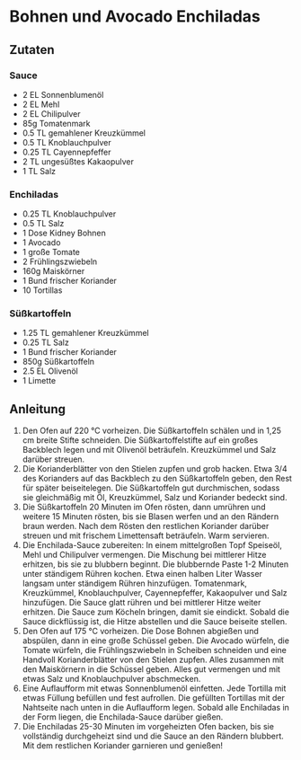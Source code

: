 # Bohnen und Avocado Enchiladas
## Zutaten
### Sauce
- 2 EL Sonnenblumenöl
- 2 EL Mehl
- 2 EL Chilipulver
- 85g Tomatenmark
- 0.5 TL gemahlener Kreuzkümmel
- 0.5 TL Knoblauchpulver
- 0.25 TL Cayennepfeffer
- 2 TL ungesüßtes Kakaopulver
- 1 TL Salz

### Enchiladas
- 0.25 TL Knoblauchpulver
- 0.5 TL Salz
- 1 Dose Kidney Bohnen
- 1 Avocado
- 1 große Tomate
- 2 Frühlingszwiebeln
- 160g Maiskörner
- 1 Bund frischer Koriander
- 10 Tortillas

### Süßkartoffeln
- 1.25 TL gemahlener Kreuzkümmel
- 0.25 TL Salz
- 1 Bund frischer Koriander
- 850g Süßkartoffeln
- 2.5 EL Olivenöl
- 1 Limette

## Anleitung
1. Den Ofen auf 220 °C vorheizen. Die Süßkartoffeln schälen und in 1,25 cm breite Stifte schneiden. Die Süßkartoffelstifte auf ein großes Backblech legen und mit Olivenöl beträufeln. Kreuzkümmel und Salz darüber streuen.
2. Die Korianderblätter von den Stielen zupfen und grob hacken. Etwa 3/4 des Korianders auf das Backblech zu den Süßkartoffeln geben, den Rest für später beiseitelegen. Die Süßkartoffeln gut durchmischen, sodass sie gleichmäßig mit Öl, Kreuzkümmel, Salz und Koriander bedeckt sind.
3. Die Süßkartoffeln 20 Minuten im Ofen rösten, dann umrühren und weitere 15 Minuten rösten, bis sie Blasen werfen und an den Rändern braun werden. Nach dem Rösten den restlichen Koriander darüber streuen und mit frischem Limettensaft beträufeln. Warm servieren.
4. Die Enchilada-Sauce zubereiten: In einem mittelgroßen Topf Speiseöl, Mehl und Chilipulver vermengen. Die Mischung bei mittlerer Hitze erhitzen, bis sie zu blubbern beginnt. Die blubbernde Paste 1-2 Minuten unter ständigem Rühren kochen. Etwa einen halben Liter Wasser langsam unter ständigem Rühren hinzufügen. Tomatenmark, Kreuzkümmel, Knoblauchpulver, Cayennepfeffer, Kakaopulver und Salz hinzufügen. Die Sauce glatt rühren und bei mittlerer Hitze weiter erhitzen. Die Sauce zum Köcheln bringen, damit sie eindickt. Sobald die Sauce dickflüssig ist, die Hitze abstellen und die Sauce beiseite stellen.
5. Den Ofen auf 175 °C vorheizen. Die Dose Bohnen abgießen und abspülen, dann in eine große Schüssel geben. Die Avocado würfeln, die Tomate würfeln, die Frühlingszwiebeln in Scheiben schneiden und eine Handvoll Korianderblätter von den Stielen zupfen. Alles zusammen mit den Maiskörnern in die Schüssel geben. Alles gut vermengen und mit etwas Salz und Knoblauchpulver abschmecken. 
6. Eine Auflaufform mit etwas Sonnenblumenöl einfetten. Jede Tortilla mit etwas Füllung befüllen und fest aufrollen. Die gefüllten Tortillas mit der Nahtseite nach unten in die Auflaufform legen. Sobald alle Enchiladas in der Form liegen, die Enchilada-Sauce darüber gießen.
7. Die Enchiladas 25-30 Minuten im vorgeheizten Ofen backen, bis sie vollständig durchgeheizt sind und die Sauce an den Rändern blubbert. Mit dem restlichen Koriander garnieren und genießen!
